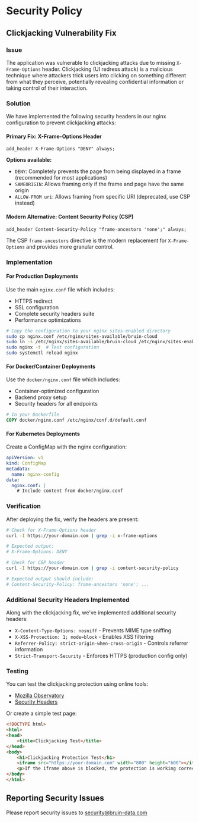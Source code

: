 # Security Policy

## Clickjacking Vulnerability Fix

### Issue
The application was vulnerable to clickjacking attacks due to missing `X-Frame-Options` header. Clickjacking (UI redress attack) is a malicious technique where attackers trick users into clicking on something different from what they perceive, potentially revealing confidential information or taking control of their interaction.

### Solution
We have implemented the following security headers in our nginx configuration to prevent clickjacking attacks:

#### Primary Fix: X-Frame-Options Header
```nginx
add_header X-Frame-Options "DENY" always;
```

**Options available:**
- `DENY`: Completely prevents the page from being displayed in a frame (recommended for most applications)
- `SAMEORIGIN`: Allows framing only if the frame and page have the same origin
- `ALLOW-FROM uri`: Allows framing from specific URI (deprecated, use CSP instead)

#### Modern Alternative: Content Security Policy (CSP)
```nginx
add_header Content-Security-Policy "frame-ancestors 'none';" always;
```

The CSP `frame-ancestors` directive is the modern replacement for `X-Frame-Options` and provides more granular control.

### Implementation

#### For Production Deployments
Use the main `nginx.conf` file which includes:
- HTTPS redirect
- SSL configuration
- Complete security headers suite
- Performance optimizations

```bash
# Copy the configuration to your nginx sites-enabled directory
sudo cp nginx.conf /etc/nginx/sites-available/bruin-cloud
sudo ln -s /etc/nginx/sites-available/bruin-cloud /etc/nginx/sites-enabled/
sudo nginx -t  # Test configuration
sudo systemctl reload nginx
```

#### For Docker/Container Deployments
Use the `docker/nginx.conf` file which includes:
- Container-optimized configuration
- Backend proxy setup
- Security headers for all endpoints

```dockerfile
# In your Dockerfile
COPY docker/nginx.conf /etc/nginx/conf.d/default.conf
```

#### For Kubernetes Deployments
Create a ConfigMap with the nginx configuration:

```yaml
apiVersion: v1
kind: ConfigMap
metadata:
  name: nginx-config
data:
  nginx.conf: |
    # Include content from docker/nginx.conf
```

### Verification

After deploying the fix, verify the headers are present:

```bash
# Check for X-Frame-Options header
curl -I https://your-domain.com | grep -i x-frame-options

# Expected output:
# X-Frame-Options: DENY

# Check for CSP header
curl -I https://your-domain.com | grep -i content-security-policy

# Expected output should include:
# Content-Security-Policy: frame-ancestors 'none'; ...
```

### Additional Security Headers Implemented

Along with the clickjacking fix, we've implemented additional security headers:

- `X-Content-Type-Options: nosniff` - Prevents MIME type sniffing
- `X-XSS-Protection: 1; mode=block` - Enables XSS filtering
- `Referrer-Policy: strict-origin-when-cross-origin` - Controls referrer information
- `Strict-Transport-Security` - Enforces HTTPS (production config only)

### Testing

You can test the clickjacking protection using online tools:
- [Mozilla Observatory](https://observatory.mozilla.org/)
- [Security Headers](https://securityheaders.com/)

Or create a simple test page:

```html
<!DOCTYPE html>
<html>
<head>
    <title>Clickjacking Test</title>
</head>
<body>
    <h1>Clickjacking Protection Test</h1>
    <iframe src="https://your-domain.com" width="800" height="600"></iframe>
    <p>If the iframe above is blocked, the protection is working correctly.</p>
</body>
</html>
```

## Reporting Security Issues

Please report security issues to security@bruin-data.com
